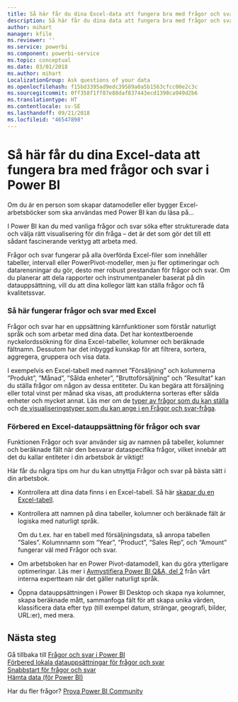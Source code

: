 ```yaml
---
title: Så här får du dina Excel-data att fungera bra med frågor och svar i Power BI
description: Så här får du dina data att fungera bra med frågor och svar i Power BI
author: mihart
manager: kfile
ms.reviewer: ''
ms.service: powerbi
ms.component: powerbi-service
ms.topic: conceptual
ms.date: 03/01/2018
ms.author: mihart
LocalizationGroup: Ask questions of your data
ms.openlocfilehash: f15bd3395ad9edc39589a0a5b1563cfcc00e2c3c
ms.sourcegitcommit: 0ff358f1ff87e88daf837443ecd1398ca949d2b6
ms.translationtype: HT
ms.contentlocale: sv-SE
ms.lasthandoff: 09/21/2018
ms.locfileid: "46547898"
---
```

# <a name="how-to-make-your-excel-data-work-well-with-qa-in-power-bi"></a>Så här får du dina Excel-data att fungera bra med frågor och svar i Power BI
Om du är en person som skapar datamodeller eller bygger Excel-arbetsböcker som ska användas med Power BI kan du läsa på...

I Power BI kan du med vanliga frågor och svar söka efter strukturerade data och välja rätt visualisering för din fråga – det är det som gör det till ett sådant fascinerande verktyg att arbeta med.   

Frågor och svar fungerar på alla överförda Excel-filer som innehåller tabeller, intervall eller PowerPivot-modeller, men ju fler optimeringar och datarensningar du gör, desto mer robust prestandan för frågor och svar.  Om du planerar att dela rapporter och instrumentpaneler baserat på din datauppsättning, vill du att dina kollegor lätt kan ställa frågor och få kvalitetssvar.

### <a name="how-qa-works-with-excel"></a>Så här fungerar frågor och svar med Excel
Frågor och svar har en uppsättning kärnfunktioner som förstår naturligt språk och som arbetar med dina data. Det har kontextberoende nyckelordssökning för dina Excel-tabeller, kolumner och beräknade fältnamn. Dessutom har det inbyggd kunskap för att filtrera, sortera, aggregera, gruppera och visa data. 

I exempelvis en Excel-tabell med namnet ”Försäljning” och kolumnerna ”Produkt”, ”Månad”, ”Sålda enheter”, ”Bruttoförsäljning” och ”Resultat” kan du ställa frågor om någon av dessa entiteter.  Du kan begära att försäljning eller total vinst per månad ska visas, att produkterna sorteras efter sålda enheter och mycket annat. Läs mer om de [typer av frågor som du kan ställa](consumer/end-user-q-and-a.md) och [de visualiseringstyper som du kan ange i en Frågor och svar-fråga](visuals/power-bi-visualization-types-for-reports-and-q-and-a.md).

### <a name="prepare-an-excel-dataset-for-qa"></a>Förbered en Excel-datauppsättning för frågor och svar
Funktionen Frågor och svar använder sig av namnen på tabeller, kolumner och beräknade fält när den besvarar dataspecifika frågor, vilket innebär att det du kallar entiteter i din arbetsbok är viktigt!

Här får du några tips om hur du kan utnyttja Frågor och svar på bästa sätt i din arbetsbok.

* Kontrollera att dina data finns i en Excel-tabell. Så här [skapar du en Excel-tabell](https://support.office.com/article/Create-an-Excel-table-in-a-worksheet-e81aa349-b006-4f8a-9806-5af9df0ac664?ui=en-US&rs=en-US&ad=US).
* Kontrollera att namnen på dina tabeller, kolumner och beräknade fält är logiska med naturligt språk.
  
  Om du t.ex. har en tabell med försäljningsdata, så anropa tabellen ”Sales”. Kolumnnamn som “Year”, “Product”, “Sales Rep”, och “Amount” fungerar väl med Frågor och svar.

* Om arbetsboken har en Power Pivot-datamodell, kan du göra ytterligare optimeringar. Läs mer i [Avmystifiera Power BI Q&A, del 2](http://blogs.msdn.com/b/powerbi/archive/2014/02/27/demystifying-power-bi-q-amp-a-part-2.aspx) från vårt interna expertteam när det gäller naturligt språk.

* Öppna datauppsättningen i Power BI Desktop och skapa nya kolumner, skapa beräknade mått, sammanfoga fält för att skapa unika värden, klassificera data efter typ (till exempel datum, strängar, geografi, bilder, URL:er), med mera.

## <a name="next-steps"></a>Nästa steg
Gå tillbaka till [Frågor och svar i Power BI](consumer/end-user-q-and-a.md)  
[Förbered lokala datauppsättningar för frågor och svar](consumer/end-user-q-and-a-direct-query.md)   
[Snabbstart för frågor och svar](power-bi-visualization-introduction-to-q-and-a.md)  
[Hämta data (för Power BI)](service-get-data.md)  

Har du fler frågor? [Prova Power BI Community](http://community.powerbi.com/)

